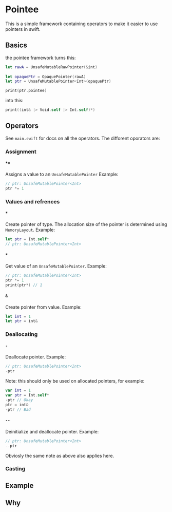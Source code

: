 # Pointee
This is a simple framework containing operators to make it easier to use pointers in swift. 

## Basics
the pointee framework turns this:
```swift
let rawA = UnsafeMutableRawPointer(&int)
    
let opaquePtr = OpaquePointer(rawA)
let ptr = UnsafeMutablePointer<Int>(opaquePtr)

print(ptr.pointee)
```
into this:
```swift
print((int& |> Void.self |> Int.self)*)
```
## Operators
See `main.swift` for docs on all the operators.
The difforent oporators are:

### Assignment
#### `*=`
Assigns a value to an `UnsafeMutablePointer`
Example:
```swift
// ptr: UnsafeMutablePointer<Int>
ptr *= 1
```
### Values and refrences
#### `*`
Create pointer of type. The allocation size of the pointer is determined using `MemoryLayout`.
Example:
```swift
let ptr = Int.self*
// ptr: UnsafeMutablePointer<Int>
```

#### `*`
Get value of an `UnsafeMutablePointer`.
Example:
```swift
// ptr: UnsafeMutablePointer<Int>
ptr *= 1
print(ptr*) // 1
```

#### `&`
Create pointer from value.
Example:
```swift
let int = 1
let ptr = int&
```
### Deallocating
#### `-`
Deallocate pointer.
Example:
```swift
// ptr: UnsafeMutablePointer<Int>
-ptr
```
Note: this should only be used on allocated pointers, for example:
```swift
var int = 1
var ptr = Int.self*
-ptr // Okay
ptr = int&
-ptr // Bad
```
#### `--`
Deinitialize and deallocate pointer.
Example:
```swift
// ptr: UnsafeMutablePointer<Int>
--ptr
```
Obviosly the same note as above also applies here.
### Casting

## Example

## Why



